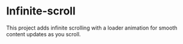 # Infinite-scroll
This project adds infinite scrolling with a loader animation for smooth content updates as you scroll.
